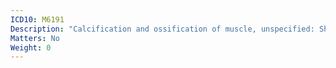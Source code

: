 ```yaml
---
ICD10: M6191
Description: "Calcification and ossification of muscle, unspecified: Shoulder region"
Matters: No
Weight: 0
---
```


